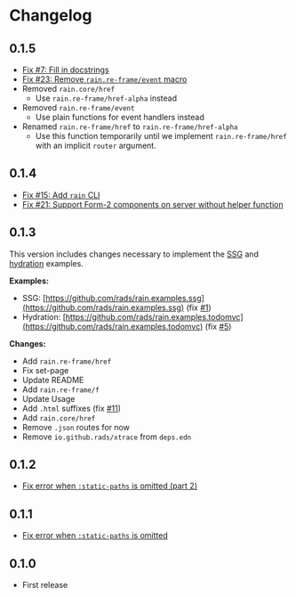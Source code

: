 # Changelog

## 0.1.5

- [Fix #7: Fill in docstrings](https://github.com/rads/rain/issues/7)
- [Fix #23: Remove `rain.re-frame/event` macro](https://github.com/rads/rain/issues/23)
- Removed `rain.core/href`
  - Use `rain.re-frame/href-alpha` instead
- Removed `rain.re-frame/event`
  - Use plain functions for event handlers instead
- Renamed `rain.re-frame/href` to `rain.re-frame/href-alpha`
  - Use this function temporarily until we implement `rain.re-frame/href` with an implicit `router` argument.

## 0.1.4

- [Fix #15: Add `rain` CLI](https://github.com/rads/rain/issues/15)
- [Fix #21: Support Form-2 components on server without helper function](https://github.com/rads/rain/issues/21)

## 0.1.3

This version includes changes necessary to implement the [SSG](https://github.com/rads/rain/issues/1) and [hydration](https://github.com/rads/rain/issues/5) examples.

**Examples:**

- SSG: [https://github.com/rads/rain.examples.ssg](https://github.com/rads/rain.examples.ssg) (fix [#1](https://github.com/rads/rain/issues/1))
- Hydration: [https://github.com/rads/rain.examples.todomvc](https://github.com/rads/rain.examples.todomvc) (fix [#5](https://github.com/rads/rain/issues/5))

**Changes:**

- Add `rain.re-frame/href`
- Fix set-page
- Update README
- Add `rain.re-frame/f`
- Update Usage
- Add `.html` suffixes (fix [#11](https://github.com/rads/rain/issues/11))
- Add `rain.core/href`
- Remove `.json` routes for now
- Remove `io.github.rads/xtrace` from `deps.edn`

## 0.1.2

- [Fix error when `:static-paths` is omitted (part 2)](https://github.com/rads/rain/commit/1434f93f75a41ad4440dea34676f22932ea36172)

## 0.1.1

- [Fix error when `:static-paths` is omitted](https://github.com/rads/rain/commit/f221928fc7f99e39f78541381817007b772c2e66)

## 0.1.0

- First release
